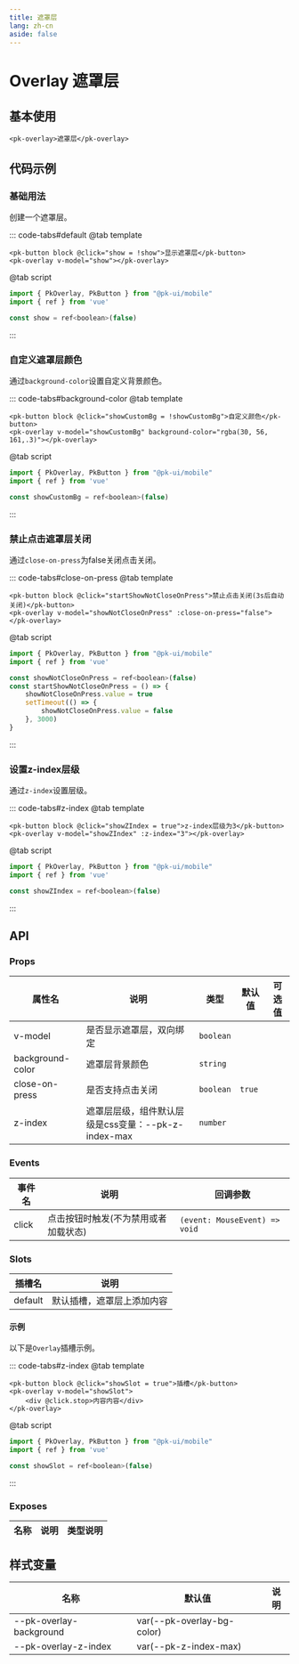 ```yaml
---
title: 遮罩层
lang: zh-cn
aside: false
---
```


# Overlay 遮罩层

## 基本使用
```vue
<pk-overlay>遮罩层</pk-overlay>
```

## 代码示例
### 基础用法
创建一个遮罩层。

::: code-tabs#default
@tab template

```vue [template]
<pk-button block @click="show = !show">显示遮罩层</pk-button>
<pk-overlay v-model="show"></pk-overlay>
```

@tab script
```js [script]
import { PkOverlay, PkButton } from "@pk-ui/mobile"
import { ref } from 'vue'

const show = ref<boolean>(false)
```
:::

### 自定义遮罩层颜色
通过`background-color`设置自定义背景颜色。

::: code-tabs#background-color
@tab template

```vue [template]
<pk-button block @click="showCustomBg = !showCustomBg">自定义颜色</pk-button>
<pk-overlay v-model="showCustomBg" background-color="rgba(30, 56, 161,.3)"></pk-overlay>
```

@tab script
```js [script]
import { PkOverlay, PkButton } from "@pk-ui/mobile"
import { ref } from 'vue'

const showCustomBg = ref<boolean>(false)
```
:::

### 禁止点击遮罩层关闭
通过`close-on-press`为false关闭点击关闭。

::: code-tabs#close-on-press
@tab template

```vue [template]
<pk-button block @click="startShowNotCloseOnPress">禁止点击关闭(3s后自动关闭)</pk-button>
<pk-overlay v-model="showNotCloseOnPress" :close-on-press="false"></pk-overlay>
```

@tab script
```js [script]
import { PkOverlay, PkButton } from "@pk-ui/mobile"
import { ref } from 'vue'

const showNotCloseOnPress = ref<boolean>(false)
const startShowNotCloseOnPress = () => {
    showNotCloseOnPress.value = true
    setTimeout(() => {
        showNotCloseOnPress.value = false
    }, 3000)
}
```
:::

### 设置z-index层级
通过`z-index`设置层级。

::: code-tabs#z-index
@tab template

```vue [template]
<pk-button block @click="showZIndex = true">z-index层级为3</pk-button>
<pk-overlay v-model="showZIndex" :z-index="3"></pk-overlay>
```

@tab script
```js [script]
import { PkOverlay, PkButton } from "@pk-ui/mobile"
import { ref } from 'vue'

const showZIndex = ref<boolean>(false)
```
:::

## API

### Props
| 属性名           | 说明                                                | 类型      | 默认值 | 可选值 |
| ---------------- | --------------------------------------------------- | --------- | ------ | ------ |
| v-model          | 是否显示遮罩层，双向绑定                            | `boolean` |        |        |
| background-color | 遮罩层背景颜色                                      | `string`  |        |        |
| close-on-press   | 是否支持点击关闭                                    | `boolean` | `true` |        |
| z-index          | 遮罩层层级，组件默认层级是css变量：--pk-z-index-max | `number`  |        |        |


### Events
| 事件名 | 说明                                 | 回调参数                      |
| ------ | ------------------------------------ | ----------------------------- |
| click  | 点击按钮时触发(不为禁用或者加载状态) | `(event: MouseEvent) => void` |

### Slots

| 插槽名  | 说明                       |
| ------- | -------------------------- |
| default | 默认插槽，遮罩层上添加内容 |

#### 示例
以下是`Overlay`插槽示例。

::: code-tabs#z-index
@tab template

```vue [template]
<pk-button block @click="showSlot = true">插槽</pk-button>
<pk-overlay v-model="showSlot">
    <div @click.stop>内容内容</div>
</pk-overlay>
```

@tab script
```js [script]
import { PkOverlay, PkButton } from "@pk-ui/mobile"
import { ref } from 'vue'

const showSlot = ref<boolean>(false)
```
:::


### Exposes

| 名称 | 说明 | 类型说明 |
| ---- | ---- | -------- |



## 样式变量

| 名称                    | 默认值                     | 说明 |
| ----------------------- | -------------------------- | ---- |
| --pk-overlay-background | var(--pk-overlay-bg-color) |      |
| --pk-overlay-z-index    | var(--pk-z-index-max)      |      |
